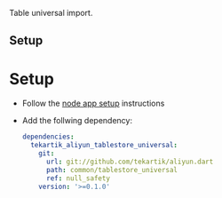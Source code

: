 Table universal import.

## Setup

# Setup

- Follow the [node app setup](https://github.com/tekartik/app_node_utils.dart/tree/master/app_build) instructions

- Add the follwing dependency:

  ```yaml
  dependencies:
    tekartik_aliyun_tablestore_universal:
      git:
        url: git://github.com/tekartik/aliyun.dart
        path: common/tablestore_universal
        ref: null_safety
      version: '>=0.1.0'
  ```